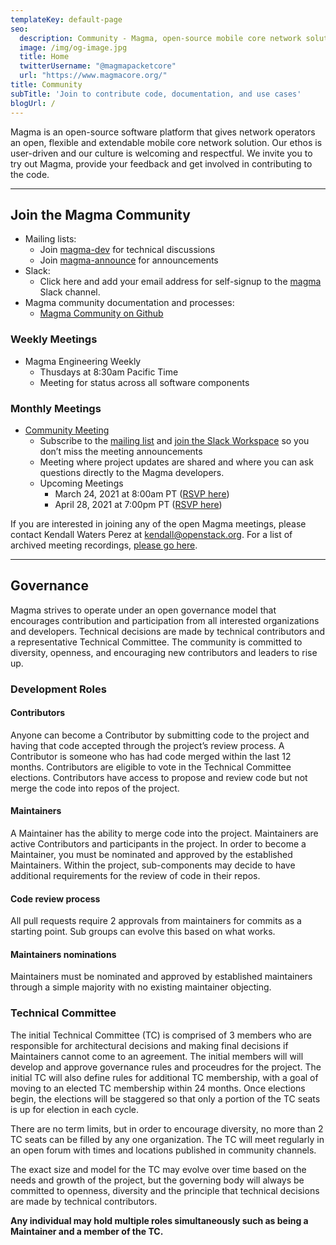 ```yaml
---
templateKey: default-page
seo:
  description: Community - Magma, open-source mobile core network solution
  image: /img/og-image.jpg
  title: Home
  twitterUsername: "@magmapacketcore"
  url: "https://www.magmacore.org/"
title: Community
subTitle: 'Join to contribute code, documentation, and use cases'
blogUrl: /
---
```


Magma is an open-source software platform that gives network operators an open, flexible and extendable mobile core network solution. Our ethos is user-driven and our culture is welcoming and respectful. We invite you to try out Magma, provide your feedback and get involved in contributing to the code.

---

## Join the Magma Community

- Mailing lists:
  - Join [magma-dev](https://groups.google.com/forum/#!forum/magma-dev) for technical discussions
  - Join [magma-announce](https://groups.google.com/forum/#!forum/magma-announce) for announcements
- Slack:
  - Click here and add your email address for self-signup to the [magma](https://join.slack.com/t/magmacore/shared_invite/zt-g76zkofr-g6~jYiS3KRzC9qhAISUC2A) Slack channel.
- Magma community documentation and processes:
  - [Magma Community on Github](https://github.com/magma/community)

### Weekly Meetings

- Magma Engineering Weekly
  - Thusdays at 8:30am Pacific Time
  - Meeting for status across all software components

### Monthly Meetings

- [Community Meeting](https://magmacommunitymeeting.splashthat.com/)
  - Subscribe to the [mailing list](https://groups.google.com/forum/#!forum/magma-dev) and [join the Slack Workspace](https://join.slack.com/t/magmacore/shared_invite/zt-g76zkofr-g6~jYiS3KRzC9qhAISUC2A) so you don’t miss the meeting announcements
  - Meeting where project updates are shared and where you can ask questions directly to the Magma developers. 
  - Upcoming Meetings
    - March 24, 2021 at 8:00am PT ([RSVP here](https://magmamarchcommunitymeeting.splashthat.com))
    - April 28, 2021 at 7:00pm PT ([RSVP here](https://magmaaprilcommunitymeeting.splashthat.com))

If you are interested in joining any of the open Magma meetings, please contact Kendall Waters Perez at [kendall@openstack.org](mailto:kendall@openstack.org). For a list of archived meeting recordings, [please go here](https://etherpad.opendev.org/p/r.2846b991172abd605b49c6366b743b2f).

---

## Governance

Magma strives to operate under an open governance model that encourages contribution and participation from all interested organizations and developers. Technical decisions are made by technical contributors and a representative Technical Committee. The community is committed to diversity, openness, and encouraging new contributors and leaders to rise up.

### Development Roles

#### Contributors

Anyone can become a Contributor by submitting code to the project and having that code accepted through the project’s review process. A Contributor is someone who has had code merged within the last 12 months. Contributors are eligible to vote in the Technical Committee elections. Contributors have access to propose and review code but not merge the code into repos of the project.

#### Maintainers

A Maintainer has the ability to merge code into the project. Maintainers are active Contributors and participants in the project. In order to become a Maintainer, you must be nominated and approved by the established Maintainers. Within the project, sub-components may decide to have additional requirements for the review of code in their repos.

#### Code review process
All pull requests require 2 approvals from maintainers for commits as a starting point. Sub groups can evolve this based on what works.

#### Maintainers nominations
Maintainers must be nominated and approved by established maintainers through a simple majority with no existing maintainer objecting.

### Technical Committee

The initial Technical Committee (TC) is comprised of 3 members who are responsible for architectural decisions and making final decisions if Maintainers cannot come to an agreement. The initial members will will develop and approve governance rules and proceudres for the project.  The initial TC will also define rules for additional TC membership, with a goal of moving to an elected TC membership within 24 months. Once elections begin, the elections will be staggered so that only a portion of the TC seats is up for election in each cycle.

There are no term limits, but in order to encourage diversity, no more than 2 TC seats can be filled by any one organization. The TC will meet regularly in an open forum with times and locations published in community channels.

The exact size and model for the TC may evolve over time based on the needs and growth of the project, but the governing body will always be committed to openness, diversity and the principle that technical decisions are made by technical contributors.

**Any individual may hold multiple roles simultaneously such as being a Maintainer and a member of the TC.**
